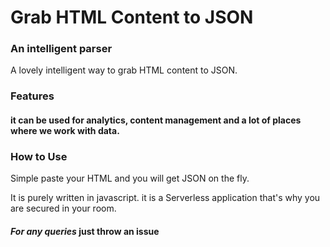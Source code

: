 # Grab HTML Content to JSON
### An intelligent parser

A lovely intelligent way to grab HTML content to JSON.

### Features
#### it can be used for analytics, content management and a lot of places where we work with data.

### How to Use
Simple paste your HTML and you will get JSON on the fly.

It is purely written in javascript. it is a Serverless application that's why you are secured in your room.


#### *For any queries*  just throw an issue


